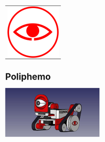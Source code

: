 <table>
<tr>
<td>
<img src="Images/Logo.png" width="163" align="center">
</td>
</tr>
</table>

# Poliphemo

<img src="Images/Poliphemo4.jpeg" width="300" align="center">
